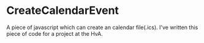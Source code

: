 # CreateCalendarEvent
A piece of javascript which can create an calendar file(.ics). I've written this piece of code for a project at the HvA.
